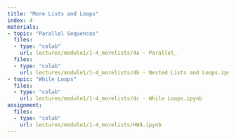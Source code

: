 ```yaml
---
title: "More Lists and Loops"
index: 4
materials:
- topic: "Parallel Sequences"
  files: 
  - type: "colab"
    url: lectures/module1/1-4_morelists/4a - Parallel_ 
  files:
  - type: "colab"
    url: lectures/module1/1-4_morelists/4b - Nested Lists and Loops.ipynb 
- topic: "While Loops"
  files:
  - type: "colab"
    url: lectures/module1/1-4_morelists/4c - While Loops.ipynb 
assignment:
  files:
  - type: "colab" 
    url: lectures/module1/1-4_morelists/HW4.ipynb
---
```

